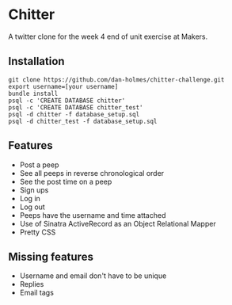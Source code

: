 # Chitter

A twitter clone for the week 4 end of unit exercise at Makers.

## Installation

```shell
git clone https://github.com/dan-holmes/chitter-challenge.git
export username=[your username]
bundle install
psql -c 'CREATE DATABASE chitter'
psql -c 'CREATE DATABASE chitter_test'
psql -d chitter -f database_setup.sql
psql -d chitter_test -f database_setup.sql
```

## Features

- Post a peep
- See all peeps in reverse chronological order
- See the post time on a peep
- Sign ups
- Log in
- Log out
- Peeps have the username and time attached
- Use of Sinatra ActiveRecord as an Object Relational Mapper
- Pretty CSS


## Missing features

- Username and email don't have to be unique
- Replies
- Email tags